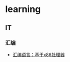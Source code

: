 # learning

## IT

### 汇编

- [汇编语言：基于x86处理器](/resource/book/assembly/汇编语言：基于x86处理器（原书第7版）(［美］基普·欧文).pdf)